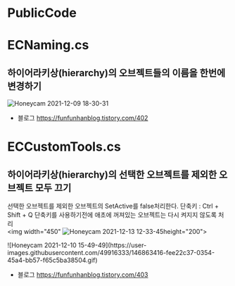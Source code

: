 # PublicCode

# ECNaming.cs
## 하이어라키상(hierarchy)의 오브젝트들의 이름을 한번에 변경하기
![Honeycam 2021-12-09 18-30-31](https://user-images.githubusercontent.com/49916333/146865108-92d4eaae-6c7c-4844-bef4-2652fbdf2057.gif)

* 블로그 <https://funfunhanblog.tistory.com/402>

# ECCustomTools.cs
## 하이어라키상(hierarchy)의 선택한 오브젝트를 제외한 오브젝트 모두 끄기
선택한 오브젝트를 제외한 오브젝트의 SetActive를 false처리한다.   단축키 : Ctrl + Shift + Q
단축키를 사용하기전에 애초에 꺼져있는 오브젝트는 다시 켜지지 않도록 처리  
<img width="450" ![Honeycam 2021-12-13 12-33-45](https://user-images.githubusercontent.com/49916333/146863401-c1329bb1-5f78-41f6-abaa-91b951869bb1.gif)height="200">
   
  </img>
![Honeycam 2021-12-10 15-49-49](https://user-images.githubusercontent.com/49916333/146863416-fee22c37-0354-45a4-bb57-f65c5ba38504.gif)   

* 블로그 <https://funfunhanblog.tistory.com/403>
